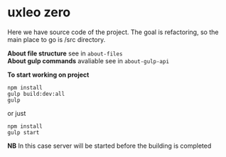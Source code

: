 # uxleo zero

Here we have source code of the project. 
The goal is refactoring, so the main place to go is /src directory.

**About file structure** see in `about-files`  
**About gulp commands** avaliable see in `about-gulp-api`  

**To start working on project**

```
npm install
gulp build:dev:all
gulp
```

or just

```
npm install
gulp start
```

**NB** In this case server will be started before the building is completed
